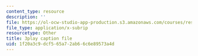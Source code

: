 ```yaml
---
content_type: resource
description: ''
file: https://ol-ocw-studio-app-production.s3.amazonaws.com/courses/res-6-012-introduction-to-probability-spring-2018/1f20a3c9dcf565a72ab66c6e89573a4d_w423ypsUHf0.srt
file_type: application/x-subrip
resourcetype: Other
title: 3play caption file
uid: 1f20a3c9-dcf5-65a7-2ab6-6c6e89573a4d
---
```

